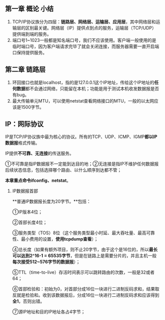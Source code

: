 ## 第一章 概论 小结

1. TCP/IP协议族分为四层：**链路层、网络层、运输层、应用层**，其中网络层和运输层的区别最关键。网络层（IP）提供点到点的服务，运输层（TCP/UDP）提供端到端的服务。
2. 端口号1~1023一般都是知名端口号，我们不应该使用。客户端一般使用的是临时端口号，因为客户端请求完毕了就会关闭连接，而服务器需要一直开启端口保持提供服务。



## 第二章 链路层

1. 环回接口也就是localhost，指的是127.0.0.1这个IP地址，传给这个IP地址的**任何数据**都不会通过网络，只能留在本机；功能是用于测试本机收发数据报是否有bug。
2. 最大传输单元MTU，可以使用netstat查看网络接口的MTU，一般的以太网应该是1500字节。



## IP：网际协议

IP是TCP/IP协议族中最为核心的协议。所有的TCP、UDP、ICMP、IGMP**都以IP数据报**格式传输。

IP提供**不可靠、无连接**的传送服务。

①不可靠是指IP数据报不一定能到达目的地；②无连接是指IP不维护任何数据报后续状态信息，包括选择哪个路由、以什么顺序到达都不管；

**本章重点命令ifconfig、netstat**。

1. IP数据报首部

   **普通IP数据报长度为20字节。**包括：

   ①IP版本4位；

   ②首部长度4位；

   ③服务类型（TOS）8位（这个服务类型最小时延、最大吞吐量、最高可靠性、最小费用的设置，**使用tcpdump查看**）；

   ④总长度（如果有额外项目，则不止20字节，由于这个是16位的，所以**最长可以达到2^16-1 = 65535字节**，但是在链路上是需要分片的，并且主机一般**每次接受512~576字节的数据报**）；

   ⑤TTL（time-to-live）存活时间表示可以跳转路由的次数，一般是32或者64；

   ⑥首部检验和：初始为0，对首部分成16位一块进行二进制反码求和，结果取反就是检验和。收到该数据报后，分成16位一块进行二进制反码求和应该得到**全1**，否则出错。

   ⑦源IP地址和目的IP地址各占4字节；

   